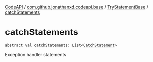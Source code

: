 [CodeAPI](../../index.md) / [com.github.jonathanxd.codeapi.base](../index.md) / [TryStatementBase](index.md) / [catchStatements](.)

# catchStatements

`abstract val catchStatements: List<`[`CatchStatement`](../-catch-statement/index.md)`>`

Exception handler statements


